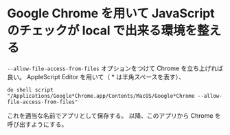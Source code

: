 # Google Chrome を用いて JavaScript のチェックが local で出来る環境を整える #

`--allow-file-access-from-files` オプションをつけて Chrome を立ち上げれば良い。
AppleScript Editor を用いて（ * は半角スペースを表す）、

``` applescript
do shell script "/Applications/Google*Chrome.app/Contents/MacOS/Google*Chrome --allow-file-access-from-files"
```

これを適当な名前でアプリとして保存する。
以降、このアプリから Chrome を呼び出すようにする。
